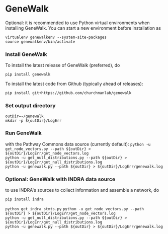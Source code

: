 # GeneWalk

Optional: it is recommended to use Python virtual environments when installing
GeneWalk. You can start a new environment before installation as
```
virtualenv genewalkenv --system-site-packages
source genewalkenv/bin/activate
```

### Install GeneWalk
To install the latest release of GeneWalk (preferred), do
```
pip install genewalk
```
To install the latest code from Github (typically ahead of releases):
```
pip install git+https://github.com/churchmanlab/genewalk
```



### Set output directory
`outDir=~/genewalk`  
`mkdir -p ${outDir}/LogErr`  

### Run GeneWalk
with the Pathway Commons data source (currently default):
`python -u get_node_vectors.py --path ${outDir} > ${outDir}/LogErr/get_node_vectors.log`  
`python -u get_null_distributions.py --path ${outDir} > ${outDir}/LogErr/get_null_distributions.log`  
`python -u genewalk.py --path ${outDir} > ${outDir}/LogErr/genewalk.log`

### Optional: GeneWalk with INDRA data source
to use INDRA's sources to collect information and assemble a network, do
```
pip install indra
```

`python get_indra_stmts.py`
`python -u get_node_vectors.py --path ${outDir} > ${outDir}/LogErr/get_node_vectors.log`  
`python -u get_null_distributions.py --path ${outDir} > ${outDir}/LogErr/get_null_distributions.log`  
`python -u genewalk.py --path ${outDir} > ${outDir}/LogErr/genewalk.log`
